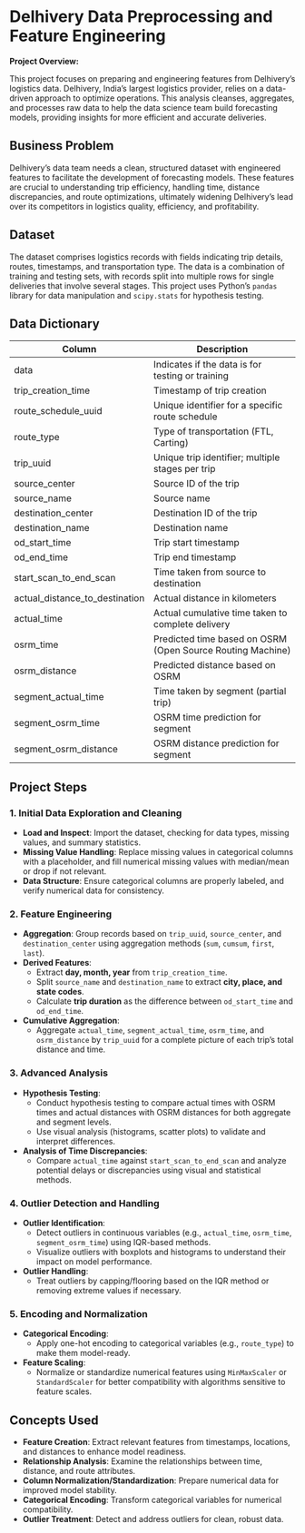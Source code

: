 # Delhivery Data Preprocessing and Feature Engineering

**Project Overview:**

This project focuses on preparing and engineering features from Delhivery’s logistics data. Delhivery, India’s largest logistics provider, relies on a data-driven approach to optimize operations. This analysis cleanses, aggregates, and processes raw data to help the data science team build forecasting models, providing insights for more efficient and accurate deliveries.

## Business Problem

Delhivery’s data team needs a clean, structured dataset with engineered features to facilitate the development of forecasting models. These features are crucial to understanding trip efficiency, handling time, distance discrepancies, and route optimizations, ultimately widening Delhivery’s lead over its competitors in logistics quality, efficiency, and profitability.

## Dataset

The dataset comprises logistics records with fields indicating trip details, routes, timestamps, and transportation type. The data is a combination of training and testing sets, with records split into multiple rows for single deliveries that involve several stages. This project uses Python’s `pandas` library for data manipulation and `scipy.stats` for hypothesis testing.

## Data Dictionary

| Column                   | Description                                                                                   |
|--------------------------|-----------------------------------------------------------------------------------------------|
| data                     | Indicates if the data is for testing or training                                              |
| trip_creation_time       | Timestamp of trip creation                                                                    |
| route_schedule_uuid      | Unique identifier for a specific route schedule                                               |
| route_type               | Type of transportation (FTL, Carting)                                                         |
| trip_uuid                | Unique trip identifier; multiple stages per trip                                              |
| source_center            | Source ID of the trip                                                                         |
| source_name              | Source name                                                                                   |
| destination_center       | Destination ID of the trip                                                                    |
| destination_name         | Destination name                                                                              |
| od_start_time            | Trip start timestamp                                                                          |
| od_end_time              | Trip end timestamp                                                                            |
| start_scan_to_end_scan   | Time taken from source to destination                                                         |
| actual_distance_to_destination | Actual distance in kilometers                                                           |
| actual_time              | Actual cumulative time taken to complete delivery                                             |
| osrm_time                | Predicted time based on OSRM (Open Source Routing Machine)                                    |
| osrm_distance            | Predicted distance based on OSRM                                                              |
| segment_actual_time      | Time taken by segment (partial trip)                                                          |
| segment_osrm_time        | OSRM time prediction for segment                                                              |
| segment_osrm_distance    | OSRM distance prediction for segment                                                          |

## Project Steps

### 1. Initial Data Exploration and Cleaning

- **Load and Inspect**: Import the dataset, checking for data types, missing values, and summary statistics.
- **Missing Value Handling**: Replace missing values in categorical columns with a placeholder, and fill numerical missing values with median/mean or drop if not relevant.
- **Data Structure**: Ensure categorical columns are properly labeled, and verify numerical data for consistency.

### 2. Feature Engineering

- **Aggregation**: Group records based on `trip_uuid`, `source_center`, and `destination_center` using aggregation methods (`sum`, `cumsum`, `first`, `last`).
- **Derived Features**:
  - Extract **day, month, year** from `trip_creation_time`.
  - Split `source_name` and `destination_name` to extract **city, place, and state codes**.
  - Calculate **trip duration** as the difference between `od_start_time` and `od_end_time`.
- **Cumulative Aggregation**:
  - Aggregate `actual_time`, `segment_actual_time`, `osrm_time`, and `osrm_distance` by `trip_uuid` for a complete picture of each trip’s total distance and time.

### 3. Advanced Analysis

- **Hypothesis Testing**:
  - Conduct hypothesis testing to compare actual times with OSRM times and actual distances with OSRM distances for both aggregate and segment levels.
  - Use visual analysis (histograms, scatter plots) to validate and interpret differences.
- **Analysis of Time Discrepancies**:
  - Compare `actual_time` against `start_scan_to_end_scan` and analyze potential delays or discrepancies using visual and statistical methods.

### 4. Outlier Detection and Handling

- **Outlier Identification**:
  - Detect outliers in continuous variables (e.g., `actual_time`, `osrm_time`, `segment_osrm_time`) using IQR-based methods.
  - Visualize outliers with boxplots and histograms to understand their impact on model performance.
- **Outlier Handling**:
  - Treat outliers by capping/flooring based on the IQR method or removing extreme values if necessary.

### 5. Encoding and Normalization

- **Categorical Encoding**:
  - Apply one-hot encoding to categorical variables (e.g., `route_type`) to make them model-ready.
- **Feature Scaling**:
  - Normalize or standardize numerical features using `MinMaxScaler` or `StandardScaler` for better compatibility with algorithms sensitive to feature scales.

## Concepts Used

- **Feature Creation**: Extract relevant features from timestamps, locations, and distances to enhance model readiness.
- **Relationship Analysis**: Examine the relationships between time, distance, and route attributes.
- **Column Normalization/Standardization**: Prepare numerical data for improved model stability.
- **Categorical Encoding**: Transform categorical variables for numerical compatibility.
- **Outlier Treatment**: Detect and address outliers for clean, robust data.
